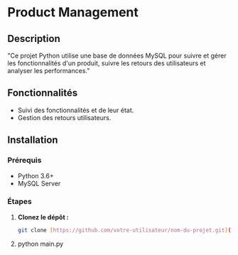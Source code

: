 # Product Management

## Description
"Ce projet Python utilise une base de données MySQL pour suivre et gérer les fonctionnalités d'un produit, suivre les retours des utilisateurs et analyser les performances."

## Fonctionnalités
*   Suivi des fonctionnalités et de leur état.
*   Gestion des retours utilisateurs.
## Installation

### Prérequis
*   Python 3.6+
*   MySQL Server

### Étapes
1.  **Clonez le dépôt :**
    ```bash
    git clone [https://github.com/votre-utilisateur/nom-du-projet.git](https://github.com/KAWTAR-TNS/Product_Management)

2. python main.py
